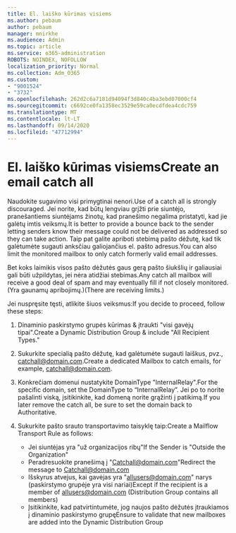 ```yaml
---
title: El. laiško kūrimas visiems
ms.author: pebaum
author: pebaum
manager: mnirkhe
ms.audience: Admin
ms.topic: article
ms.service: o365-administration
ROBOTS: NOINDEX, NOFOLLOW
localization_priority: Normal
ms.collection: Adm_O365
ms.custom:
- "9001524"
- "3732"
ms.openlocfilehash: 262d2c6a7181d94094f3d840c4ba3ebd07000cf4
ms.sourcegitcommit: c6692ce0fa1358ec3529e59ca0ecdfdea4cdc759
ms.translationtype: MT
ms.contentlocale: lt-LT
ms.lasthandoff: 09/14/2020
ms.locfileid: "47712994"
---
```

# <a name="create-an-email-catch-all"></a><span data-ttu-id="42994-102">El. laiško kūrimas visiems</span><span class="sxs-lookup"><span data-stu-id="42994-102">Create an email catch all</span></span>

<span data-ttu-id="42994-103">Naudokite sugavimo visi primygtinai nenori.</span><span class="sxs-lookup"><span data-stu-id="42994-103">Use of a catch all is strongly discouraged.</span></span> <span data-ttu-id="42994-104">Jei norite, kad būtų lengviau grįžti prie siuntėjo, pranešantiems siuntėjams žinotų, kad pranešimo negalima pristatyti, kad jie galėtų imtis veiksmų.</span><span class="sxs-lookup"><span data-stu-id="42994-104">It is better to provide a bounce back to the sender letting senders know their message could not be delivered as addressed so they can take action.</span></span> <span data-ttu-id="42994-105">Taip pat galite apriboti stebimą pašto dėžutę, kad tik galėtumėte sugauti anksčiau galiojančius el. pašto adresus.</span><span class="sxs-lookup"><span data-stu-id="42994-105">You can also limit the monitored mailbox to only catch formerly valid email addresses.</span></span> 

<span data-ttu-id="42994-106">Bet koks laimikis visos pašto dėžutės gaus gerą pašto šiukšlių ir galiausiai gali būti užpildytas, jei nėra atidžiai stebimas.</span><span class="sxs-lookup"><span data-stu-id="42994-106">Any catch all mailbox will receive a good deal of spam and may eventually fill if not closely monitored.</span></span> <span data-ttu-id="42994-107">(Yra gaunamų apribojimų.)</span><span class="sxs-lookup"><span data-stu-id="42994-107">(There are receiving limits.)</span></span> 

<span data-ttu-id="42994-108">Jei nuspręsite tęsti, atlikite šiuos veiksmus:</span><span class="sxs-lookup"><span data-stu-id="42994-108">If you decide to proceed, follow these steps:</span></span>

1. <span data-ttu-id="42994-109">Dinaminio paskirstymo grupės kūrimas & įtraukti "visi gavėjų tipai".</span><span class="sxs-lookup"><span data-stu-id="42994-109">Create a Dynamic Distribution Group & include "All Recipient Types."</span></span>

2. <span data-ttu-id="42994-110">Sukurkite specialią pašto dėžutę, kad galėtumėte sugauti laiškus, pvz., catchall@domain.com.</span><span class="sxs-lookup"><span data-stu-id="42994-110">Create a dedicated Mailbox to catch emails, for example, catchall@domain.com.</span></span>

3. <span data-ttu-id="42994-111">Konkrečiam domenui nustatykite DomainType "InternalRelay".</span><span class="sxs-lookup"><span data-stu-id="42994-111">For the specific domain, set the DomainType to “InternalRelay”.</span></span> <span data-ttu-id="42994-112">Jei po to norite pašalinti viską, įsitikinkite, kad domeną norite grąžinti į patikimą.</span><span class="sxs-lookup"><span data-stu-id="42994-112">If you later remove the catch all, be sure to set the domain back to Authoritative.</span></span>

4. <span data-ttu-id="42994-113">Sukurkite pašto srauto transportavimo taisyklę taip:</span><span class="sxs-lookup"><span data-stu-id="42994-113">Create a Mailflow Transport Rule as follows:</span></span>

    - <span data-ttu-id="42994-114">Jei siuntėjas yra "už organizacijos ribų"</span><span class="sxs-lookup"><span data-stu-id="42994-114">If the Sender is "Outside the Organization"</span></span>
    - <span data-ttu-id="42994-115">Peradresuokite pranešimą į "Catchall@domain.com"</span><span class="sxs-lookup"><span data-stu-id="42994-115">Redirect the message to Catchall@domain.com</span></span>
    - <span data-ttu-id="42994-116">Išskyrus atvejus, kai gavėjas yra "allusers@domain.com" narys (paskirstymo grupėje yra visi nariai)</span><span class="sxs-lookup"><span data-stu-id="42994-116">Except if the recipient is a member of allusers@domain.com (Distribution Group contains all members)</span></span>
    - <span data-ttu-id="42994-117">Įsitikinkite, kad patvirtintumėte, jog naujos pašto dėžutės įtraukiamos į dinaminio paskirstymo grupę</span><span class="sxs-lookup"><span data-stu-id="42994-117">Ensure to validate that new mailboxes are added into the Dynamic Distribution Group</span></span>
